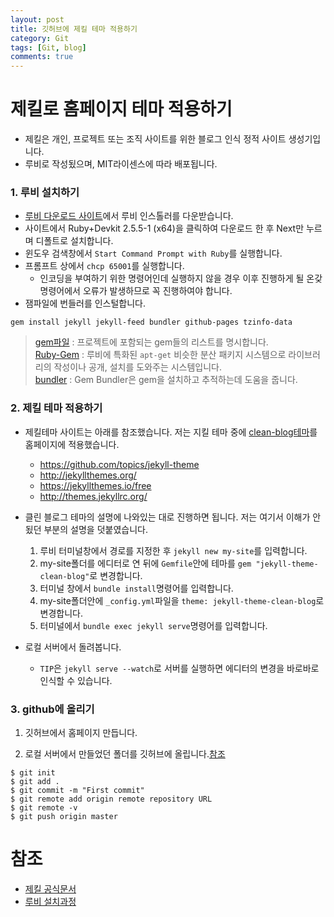 ```yaml
---
layout: post
title: 깃허브에 제킬 테마 적용하기
category: Git
tags: [Git, blog]
comments: true
---
```


# 제킬로 홈페이지 테마 적용하기

- 제킬은 개인, 프로젝트 또는 조직 사이트를 위한 블로그 인식 정적 사이트 생성기입니다.
- 루비로 작성됬으며, MIT라이센스에 따라 배포됩니다.

### 1. 루비 설치하기
- [루비 다운로드 사이트](https://rubyinstaller.org/downloads/)에서 루비 인스톨러를 다운받습니다.
- 사이트에서 Ruby+Devkit 2.5.5-1 (x64)을 클릭하여 다운로드 한 후 Next만 누르며 디폴트로 설치합니다.
- 윈도우 검색창에서 `Start Command Prompt with Ruby`를 실행합니다.
- 프롬프트 상에서 `chcp 65001`를 실행합니다.
    - 인코딩을 부여하기 위한 명령어인데 실행하지 않을 경우 이후 진행하게 될 온갖 명령어에서 오류가 발생하므로 꼭 진행하여야 합니다.
- 잼파일에 번들러를 인스털합니다.

```
gem install jekyll jekyll-feed bundler github-pages tzinfo-data
```

> [gem파일](https://stackoverflow.com/questions/14072880/what-is-the-use-of-gemfile-in-rails) : 프로젝트에 포함되는 gem들의 리스트를 명시합니다.  
> [Ruby-Gem](https://www.ruby-lang.org/ko/libraries/) : 루비에 특화된 `apt-get` 비슷한 분산 패키지 시스템으로 라이브러리의 작성이나 공개, 설치를 도와주는 시스템입니다.  
> [bundler](http://gembundler.com/) : Gem Bundler은 gem을 설치하고 추적하는데 도움을 줍니다.  

### 2. 제킬 테마 적용하기
- 제킬테마 사이트는 아래를 참조했습니다. 저는 지킬 테마 중에 [clean-blog테마](http://jekyllthemes.org/themes/clean-blog/)를 홈페이지에 적용했습니다.
    - <https://github.com/topics/jekyll-theme>  
    - <http://jekyllthemes.org/>  
    - <https://jekyllthemes.io/free>  
    - <http://themes.jekyllrc.org/>


- 클린 블로그 테마의 설명에 나와있는 대로 진행하면 됩니다. 저는 여기서 이해가 안 됬던 부분의 설명을 덧붙였습니다.
    1. 루비 터미널창에서 경로를 지정한 후 `jekyll new my-site`를 입력합니다.
    2. my-site폴더를 에디터로 연 뒤에 `Gemfile`안에 테마를 `gem "jekyll-theme-clean-blog"`로 변경합니다.
    3. 터미널 창에서 `bundle install`명령어를 입력합니다.
    4. my-site폴더안에 `_config.yml`파일을 `theme: jekyll-theme-clean-blog`로 변경합니다.
    5. 터미널에서 `bundle exec jekyll serve`명령어를 입력합니다.

- 로컬 서버에서 돌려봅니다.
    - `TIP`은 `jekyll serve --watch`로 서버를 실행하면 에디터의 변경을 바로바로 인식할 수 있습니다.

### 3. github에 올리기
1. 깃허브에서 홈페이지 만듭니다.

2. 로컬 서버에서 만들었던 폴더를 깃허브에 올립니다.[참조](https://docs.github.com/en/github/importing-your-projects-to-github/adding-an-existing-project-to-github-using-the-command-line)

```
$ git init
$ git add .
$ git commit -m "First commit"
$ git remote add origin remote repository URL
$ git remote -v
$ git push origin master

```


# 참조
- [제킬 공식문서](https://jekyllrb.com/)
- [루비 설치과정](https://wikidocs.net/91460)


